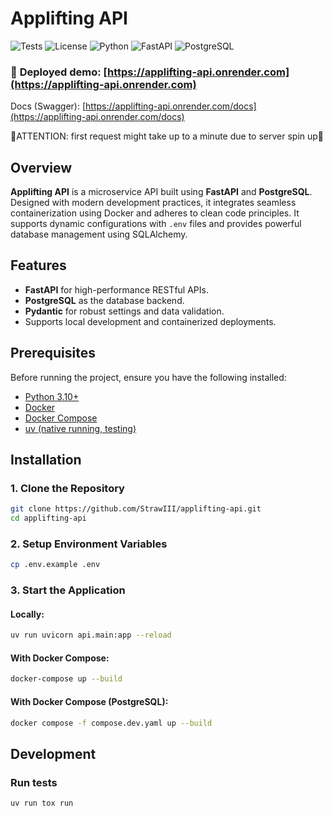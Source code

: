 # Applifting API

![Tests](https://github.com/StrawIII/applifting-api/actions/workflows/test.yml/badge.svg)
![License](https://img.shields.io/github/license/StrawIII/applifting-api)
![Python](https://img.shields.io/badge/python-3.10%2B-blue)
![FastAPI](https://img.shields.io/badge/FastAPI-✔-green)
![PostgreSQL](https://img.shields.io/badge/PostgreSQL-✔-blue)

### 👷 **Deployed demo**: [https://applifting-api.onrender.com](https://applifting-api.onrender.com) 
Docs (Swagger): [https://applifting-api.onrender.com/docs](https://applifting-api.onrender.com/docs) 

🚨ATTENTION: first request might take up to a minute due to server spin up🚨

## Overview

**Applifting API** is a microservice API built using **FastAPI** and **PostgreSQL**. Designed with modern development practices, it integrates seamless containerization using Docker and adheres to clean code principles. It supports dynamic configurations with `.env` files and provides powerful database management using SQLAlchemy.

## Features

- **FastAPI** for high-performance RESTful APIs.
- **PostgreSQL** as the database backend.
- **Pydantic** for robust settings and data validation.
- Supports local development and containerized deployments.

## Prerequisites

Before running the project, ensure you have the following installed:

- [Python 3.10+](https://www.python.org/downloads/)
- [Docker](https://www.docker.com/get-started)
- [Docker Compose](https://docs.docker.com/compose/install/)
- [uv (native running, testing)](https://docs.astral.sh/uv/getting-started/installation/)

## Installation

### 1. Clone the Repository

```bash
git clone https://github.com/StrawIII/applifting-api.git
cd applifting-api
```

### 2. Setup Environment Variables

```bash
cp .env.example .env
```
### 3. Start the Application

#### Locally:

```bash
uv run uvicorn api.main:app --reload
```
#### With Docker Compose:

```bash
docker-compose up --build
```
#### With Docker Compose (PostgreSQL):

```bash
docker compose -f compose.dev.yaml up --build
```

## Development

### Run tests

```bash
uv run tox run
```
